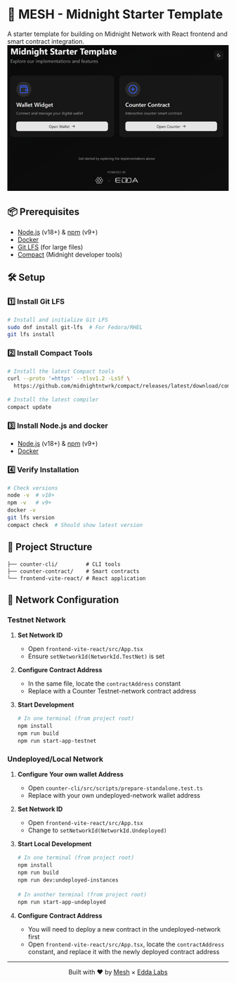 # 🚀 MESH - Midnight Starter Template
A starter template for building on Midnight Network with React frontend and smart contract integration.
![Midnight Starter Template](./starter-template-optimized.png)

## 📦 Prerequisites

- [Node.js](https://nodejs.org/) (v18+) & [npm](https://www.npmjs.com/) (v9+)
- [Docker](https://docs.docker.com/get-docker/)
- [Git LFS](https://git-lfs.com/) (for large files)
- [Compact](https://docs.midnight.network/relnotes/compact-tools) (Midnight developer tools)

## 🛠️ Setup

### 1️⃣ Install Git LFS

```bash
# Install and initialize Git LFS
sudo dnf install git-lfs  # For Fedora/RHEL
git lfs install
```

### 2️⃣ Install Compact Tools

```bash
# Install the latest Compact tools
curl --proto '=https' --tlsv1.2 -LsSf \
  https://github.com/midnightntwrk/compact/releases/latest/download/compact-installer.sh | sh
```
```bash
# Install the latest compiler
compact update
```

### 3️⃣ Install Node.js and docker
- [Node.js](https://nodejs.org/) (v18+) & [npm](https://www.npmjs.com/) (v9+)
- [Docker](https://docs.docker.com/get-docker/)

### 4️⃣ Verify Installation
```bash
# Check versions
node -v  # v18+
npm -v   # v9+
docker -v
git lfs version
compact check  # Should show latest version
```

## 📁 Project Structure

```
├── counter-cli/         # CLI tools
├── counter-contract/    # Smart contracts
└── frontend-vite-react/ # React application
```

## 🔗 Network Configuration

### Testnet Network

1. **Set Network ID**
   - Open `frontend-vite-react/src/App.tsx`
   - Ensure `setNetworkId(NetworkId.TestNet)` is set  

2. **Configure Contract Address**
   - In the same file, locate the `contractAddress` constant
   - Replace with a Counter Testnet-network contract address

3. **Start Development**
   ```bash
   # In one terminal (from project root)
   npm install
   npm run build
   npm run start-app-testnet
   ```

### Undeployed/Local Network

1. **Configure Your own wallet Address**
   - Open `counter-cli/src/scripts/prepare-standalone.test.ts`
   - Replace with your own undeployed-network wallet address  

2. **Set Network ID**
   - Open `frontend-vite-react/src/App.tsx`
   - Change to `setNetworkId(NetworkId.Undeployed)`  

3. **Start Local Development**
   ```bash
   # In one terminal (from project root)
   npm install
   npm run build
   npm run dev:undeployed-instances
   
   # In another terminal (from project root)
   npm run start-app-undeployed
   ```

3. **Configure Contract Address**
   - You will need to deploy a new contract in the undeployed-network first
   - Open `frontend-vite-react/src/App.tsx`, locate the `contractAddress` constant, and replace it with the newly deployed contract address
---

<div align="center"><p>Built with ❤️ by <a href="https://meshjs.dev">Mesh</a> × <a href="https://eddalabs.io">Edda Labs</a></p></div>
